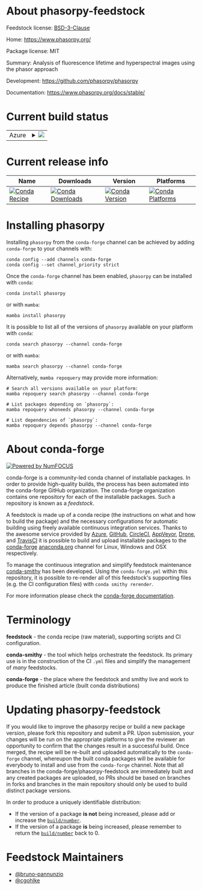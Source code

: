 About phasorpy-feedstock
========================

Feedstock license: [BSD-3-Clause](https://github.com/conda-forge/phasorpy-feedstock/blob/main/LICENSE.txt)

Home: https://www.phasorpy.org/

Package license: MIT

Summary: Analysis of fluorescence lifetime and hyperspectral images using the phasor approach

Development: https://github.com/phasorpy/phasorpy

Documentation: https://www.phasorpy.org/docs/stable/

Current build status
====================


<table>
    
  <tr>
    <td>Azure</td>
    <td>
      <details>
        <summary>
          <a href="https://dev.azure.com/conda-forge/feedstock-builds/_build/latest?definitionId=24582&branchName=main">
            <img src="https://dev.azure.com/conda-forge/feedstock-builds/_apis/build/status/phasorpy-feedstock?branchName=main">
          </a>
        </summary>
        <table>
          <thead><tr><th>Variant</th><th>Status</th></tr></thead>
          <tbody><tr>
              <td>linux_64_python3.10.____cpython</td>
              <td>
                <a href="https://dev.azure.com/conda-forge/feedstock-builds/_build/latest?definitionId=24582&branchName=main">
                  <img src="https://dev.azure.com/conda-forge/feedstock-builds/_apis/build/status/phasorpy-feedstock?branchName=main&jobName=linux&configuration=linux%20linux_64_python3.10.____cpython" alt="variant">
                </a>
              </td>
            </tr><tr>
              <td>linux_64_python3.11.____cpython</td>
              <td>
                <a href="https://dev.azure.com/conda-forge/feedstock-builds/_build/latest?definitionId=24582&branchName=main">
                  <img src="https://dev.azure.com/conda-forge/feedstock-builds/_apis/build/status/phasorpy-feedstock?branchName=main&jobName=linux&configuration=linux%20linux_64_python3.11.____cpython" alt="variant">
                </a>
              </td>
            </tr><tr>
              <td>linux_64_python3.12.____cpython</td>
              <td>
                <a href="https://dev.azure.com/conda-forge/feedstock-builds/_build/latest?definitionId=24582&branchName=main">
                  <img src="https://dev.azure.com/conda-forge/feedstock-builds/_apis/build/status/phasorpy-feedstock?branchName=main&jobName=linux&configuration=linux%20linux_64_python3.12.____cpython" alt="variant">
                </a>
              </td>
            </tr><tr>
              <td>osx_64_python3.10.____cpython</td>
              <td>
                <a href="https://dev.azure.com/conda-forge/feedstock-builds/_build/latest?definitionId=24582&branchName=main">
                  <img src="https://dev.azure.com/conda-forge/feedstock-builds/_apis/build/status/phasorpy-feedstock?branchName=main&jobName=osx&configuration=osx%20osx_64_python3.10.____cpython" alt="variant">
                </a>
              </td>
            </tr><tr>
              <td>osx_64_python3.11.____cpython</td>
              <td>
                <a href="https://dev.azure.com/conda-forge/feedstock-builds/_build/latest?definitionId=24582&branchName=main">
                  <img src="https://dev.azure.com/conda-forge/feedstock-builds/_apis/build/status/phasorpy-feedstock?branchName=main&jobName=osx&configuration=osx%20osx_64_python3.11.____cpython" alt="variant">
                </a>
              </td>
            </tr><tr>
              <td>osx_64_python3.12.____cpython</td>
              <td>
                <a href="https://dev.azure.com/conda-forge/feedstock-builds/_build/latest?definitionId=24582&branchName=main">
                  <img src="https://dev.azure.com/conda-forge/feedstock-builds/_apis/build/status/phasorpy-feedstock?branchName=main&jobName=osx&configuration=osx%20osx_64_python3.12.____cpython" alt="variant">
                </a>
              </td>
            </tr><tr>
              <td>win_64_python3.10.____cpython</td>
              <td>
                <a href="https://dev.azure.com/conda-forge/feedstock-builds/_build/latest?definitionId=24582&branchName=main">
                  <img src="https://dev.azure.com/conda-forge/feedstock-builds/_apis/build/status/phasorpy-feedstock?branchName=main&jobName=win&configuration=win%20win_64_python3.10.____cpython" alt="variant">
                </a>
              </td>
            </tr><tr>
              <td>win_64_python3.11.____cpython</td>
              <td>
                <a href="https://dev.azure.com/conda-forge/feedstock-builds/_build/latest?definitionId=24582&branchName=main">
                  <img src="https://dev.azure.com/conda-forge/feedstock-builds/_apis/build/status/phasorpy-feedstock?branchName=main&jobName=win&configuration=win%20win_64_python3.11.____cpython" alt="variant">
                </a>
              </td>
            </tr><tr>
              <td>win_64_python3.12.____cpython</td>
              <td>
                <a href="https://dev.azure.com/conda-forge/feedstock-builds/_build/latest?definitionId=24582&branchName=main">
                  <img src="https://dev.azure.com/conda-forge/feedstock-builds/_apis/build/status/phasorpy-feedstock?branchName=main&jobName=win&configuration=win%20win_64_python3.12.____cpython" alt="variant">
                </a>
              </td>
            </tr>
          </tbody>
        </table>
      </details>
    </td>
  </tr>
</table>

Current release info
====================

| Name | Downloads | Version | Platforms |
| --- | --- | --- | --- |
| [![Conda Recipe](https://img.shields.io/badge/recipe-phasorpy-green.svg)](https://anaconda.org/conda-forge/phasorpy) | [![Conda Downloads](https://img.shields.io/conda/dn/conda-forge/phasorpy.svg)](https://anaconda.org/conda-forge/phasorpy) | [![Conda Version](https://img.shields.io/conda/vn/conda-forge/phasorpy.svg)](https://anaconda.org/conda-forge/phasorpy) | [![Conda Platforms](https://img.shields.io/conda/pn/conda-forge/phasorpy.svg)](https://anaconda.org/conda-forge/phasorpy) |

Installing phasorpy
===================

Installing `phasorpy` from the `conda-forge` channel can be achieved by adding `conda-forge` to your channels with:

```
conda config --add channels conda-forge
conda config --set channel_priority strict
```

Once the `conda-forge` channel has been enabled, `phasorpy` can be installed with `conda`:

```
conda install phasorpy
```

or with `mamba`:

```
mamba install phasorpy
```

It is possible to list all of the versions of `phasorpy` available on your platform with `conda`:

```
conda search phasorpy --channel conda-forge
```

or with `mamba`:

```
mamba search phasorpy --channel conda-forge
```

Alternatively, `mamba repoquery` may provide more information:

```
# Search all versions available on your platform:
mamba repoquery search phasorpy --channel conda-forge

# List packages depending on `phasorpy`:
mamba repoquery whoneeds phasorpy --channel conda-forge

# List dependencies of `phasorpy`:
mamba repoquery depends phasorpy --channel conda-forge
```


About conda-forge
=================

[![Powered by
NumFOCUS](https://img.shields.io/badge/powered%20by-NumFOCUS-orange.svg?style=flat&colorA=E1523D&colorB=007D8A)](https://numfocus.org)

conda-forge is a community-led conda channel of installable packages.
In order to provide high-quality builds, the process has been automated into the
conda-forge GitHub organization. The conda-forge organization contains one repository
for each of the installable packages. Such a repository is known as a *feedstock*.

A feedstock is made up of a conda recipe (the instructions on what and how to build
the package) and the necessary configurations for automatic building using freely
available continuous integration services. Thanks to the awesome service provided by
[Azure](https://azure.microsoft.com/en-us/services/devops/), [GitHub](https://github.com/),
[CircleCI](https://circleci.com/), [AppVeyor](https://www.appveyor.com/),
[Drone](https://cloud.drone.io/welcome), and [TravisCI](https://travis-ci.com/)
it is possible to build and upload installable packages to the
[conda-forge](https://anaconda.org/conda-forge) [anaconda.org](https://anaconda.org/)
channel for Linux, Windows and OSX respectively.

To manage the continuous integration and simplify feedstock maintenance
[conda-smithy](https://github.com/conda-forge/conda-smithy) has been developed.
Using the ``conda-forge.yml`` within this repository, it is possible to re-render all of
this feedstock's supporting files (e.g. the CI configuration files) with ``conda smithy rerender``.

For more information please check the [conda-forge documentation](https://conda-forge.org/docs/).

Terminology
===========

**feedstock** - the conda recipe (raw material), supporting scripts and CI configuration.

**conda-smithy** - the tool which helps orchestrate the feedstock.
                   Its primary use is in the construction of the CI ``.yml`` files
                   and simplify the management of *many* feedstocks.

**conda-forge** - the place where the feedstock and smithy live and work to
                  produce the finished article (built conda distributions)


Updating phasorpy-feedstock
===========================

If you would like to improve the phasorpy recipe or build a new
package version, please fork this repository and submit a PR. Upon submission,
your changes will be run on the appropriate platforms to give the reviewer an
opportunity to confirm that the changes result in a successful build. Once
merged, the recipe will be re-built and uploaded automatically to the
`conda-forge` channel, whereupon the built conda packages will be available for
everybody to install and use from the `conda-forge` channel.
Note that all branches in the conda-forge/phasorpy-feedstock are
immediately built and any created packages are uploaded, so PRs should be based
on branches in forks and branches in the main repository should only be used to
build distinct package versions.

In order to produce a uniquely identifiable distribution:
 * If the version of a package **is not** being increased, please add or increase
   the [``build/number``](https://docs.conda.io/projects/conda-build/en/latest/resources/define-metadata.html#build-number-and-string).
 * If the version of a package **is** being increased, please remember to return
   the [``build/number``](https://docs.conda.io/projects/conda-build/en/latest/resources/define-metadata.html#build-number-and-string)
   back to 0.

Feedstock Maintainers
=====================

* [@bruno-pannunzio](https://github.com/bruno-pannunzio/)
* [@cgohlke](https://github.com/cgohlke/)

